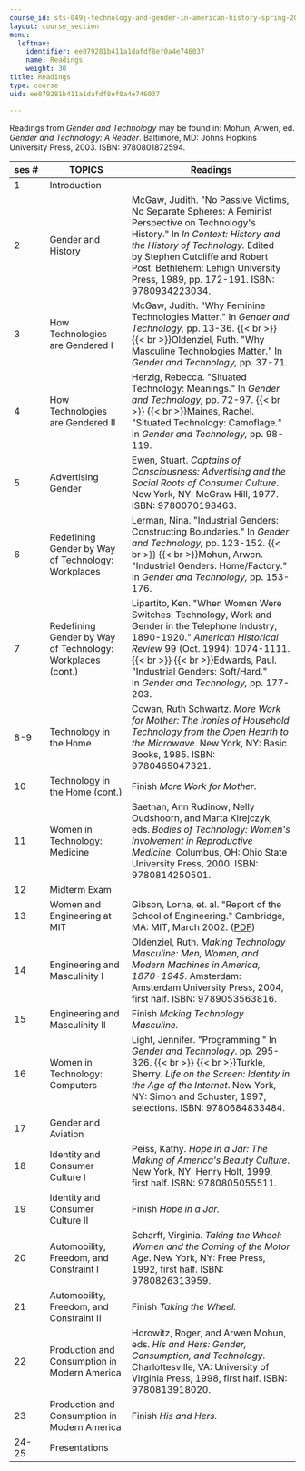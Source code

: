 ```yaml
---
course_id: sts-049j-technology-and-gender-in-american-history-spring-2004
layout: course_section
menu:
  leftnav:
    identifier: ee079281b411a1dafdf8ef0a4e746037
    name: Readings
    weight: 30
title: Readings
type: course
uid: ee079281b411a1dafdf8ef0a4e746037

---
```


Readings from _Gender and_ _Technology_ may be found in: Mohun, Arwen, ed. _Gender and Technology: A Reader_. Baltimore, MD: Johns Hopkins University Press, 2003. ISBN: 9780801872594.

| ses #  | TOPICS | Readings |
| --- | --- | --- |
| 1 | Introduction | &nbsp; |
| 2 | Gender and History | McGaw, Judith. "No Passive Victims, No Separate Spheres: A Feminist Perspective on Technology's History." In _In Context: History and the History of Technology._ Edited by Stephen Cutcliffe and Robert Post. Bethlehem: Lehigh University Press, 1989, pp. 172-191. ISBN: 9780934223034. |
| 3 | How Technologies are Gendered I | McGaw, Judith. "Why Feminine Technologies Matter." In _Gender and Technology,_ pp. 13-36.  {{< br >}}  {{< br >}}Oldenziel, Ruth. "Why Masculine Technologies Matter." In _Gender and Technology,_ pp. 37-71. |
| 4 | How Technologies are Gendered II | Herzig, Rebecca. "Situated Technology: Meanings." In _Gender and Technology,_ pp. 72-97.  {{< br >}}  {{< br >}}Maines, Rachel. "Situated Technology: Camoflage." In _Gender and Technology,_ pp. 98-119. |
| 5 | Advertising Gender | Ewen, Stuart. _Captains of Consciousness: Advertising and the Social Roots of Consumer Culture_. New York, NY: McGraw Hill, 1977. ISBN: 9780070198463. |
| 6 | Redefining Gender by Way of Technology: Workplaces | Lerman, Nina. "Industrial Genders: Constructing Boundaries." In _Gender and Technology,_ pp. 123-152.  {{< br >}}  {{< br >}}Mohun, Arwen. "Industrial Genders: Home/Factory." In _Gender and Technology,_ pp. 153-176. |
| 7 | Redefining Gender by Way of Technology: Workplaces (cont.) | Lipartito, Ken. "When Women Were Switches: Technology, Work and Gender in the Telephone Industry, 1890-1920." _American Historical Review_ 99 (Oct. 1994): 1074-1111.  {{< br >}}  {{< br >}}Edwards, Paul. "Industrial Genders: Soft/Hard." In _Gender and Technology,_ pp. 177-203. |
| 8-9 | Technology in the Home | Cowan, Ruth Schwartz. _More Work for Mother: The Ironies of Household Technology from the Open Hearth to the Microwave_. New York, NY: Basic Books, 1985. ISBN: 9780465047321. |
| 10 | Technology in the Home (cont.) | Finish _More Work for Mother_. |
| 11 | Women in Technology: Medicine | Saetnan, Ann Rudinow, Nelly Oudshoorn, and Marta Kirejczyk, eds. _Bodies of Technology: Women's Involvement in Reproductive Medicine_. Columbus, OH: Ohio State University Press, 2000. ISBN: 9780814250501. |
| 12 | Midterm Exam | &nbsp; |
| 13 | Women and Engineering at MIT | Gibson, Lorna, et. al. "Report of the School of Engineering." Cambridge, MA: MIT, March 2002. ([PDF](http://web.mit.edu/faculty/reports/pdf/soe.pdf)) |
| 14 | Engineering and Masculinity I | Oldenziel, Ruth. _Making Technology Masculine: Men, Women, and Modern Machines in America, 1870-1945_. Amsterdam: Amsterdam University Press, 2004, first half. ISBN: 9789053563816. |
| 15 | Engineering and Masculinity II | Finish _Making Technology Masculine._ |
| 16 | Women in Technology: Computers | Light, Jennifer. "Programming." In _Gender and Technology_. pp. 295-326.  {{< br >}}  {{< br >}}Turkle, Sherry. _Life on the Screen: Identity in the Age of the Internet_. New York, NY: Simon and Schuster, 1997, selections. ISBN: 9780684833484. |
| 17 | Gender and Aviation | &nbsp; |
| 18 | Identity and Consumer Culture I | Peiss, Kathy. _Hope in a Jar: The Making of America's Beauty Culture_. New York, NY: Henry Holt, 1999, first half. ISBN: 9780805055511. |
| 19 | Identity and Consumer Culture II | Finish _Hope in a Jar._ |
| 20 | Automobility, Freedom, and Constraint I | Scharff, Virginia. _Taking_ _the Wheel: Women and the Coming of the Motor Age_. New York, NY: Free Press, 1992, first half. ISBN: 9780826313959. |
| 21 | Automobility, Freedom, and Constraint II | Finish _Taking the Wheel._ |
| 22 | Production and Consumption in Modern America | Horowitz, Roger, and Arwen Mohun, eds. _His and Hers: Gender, Consumption, and Technology_. Charlottesville, VA: University of Virginia Press, 1998, first half. ISBN: 9780813918020. |
| 23 | Production and Consumption in Modern America | Finish _His and Hers._ |
| 24-25 | Presentations |